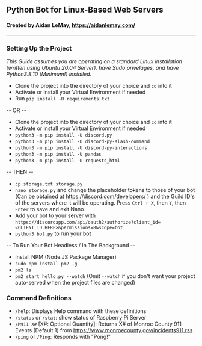 ## Python Bot for Linux-Based Web Servers
#### Created by Aidan LeMay, https://aidanlemay.com/

***

### Setting Up the Project
*This Guide assumes you are operating on a standard Linux installation (written using Ubuntu 20.04 Server), have Sudo privelages, and have Python3.8.10 (Minimum!) installed.*

* Clone the project into the directory of your choice and `cd` into it
* Activate or install your Virtual Environment if needed
* Run `pip install -R requirements.txt`

-- OR --

* Clone the project into the directory of your choice and `cd` into it
* Activate or install your Virtual Environment if needed
* `python3 -m pip install -U discord.py`
* `python3 -m pip install -U discord-py-slash-command`
* `python3 -m pip install -U discord-py-interactions`
* `python3 -m pip install -U pandas`
* `python3 -m pip install -U requests_html`

-- THEN --

* `cp storage.txt storage.py`
* `nano storage.py` and change the placeholder tokens to those of your bot (Can be obtained at https://discord.com/developers/ ) and the Guild ID's of the servers where it will be operating. Press `Ctrl + X`, then `Y`, then `Enter` to save and exit Nano
* Add your bot to your server with `https://discordapp.com/api/oauth2/authorize?client_id=<CLIENT_ID_HERE>&permissions=8&scope=bot`
* `python3 bot.py` to run your bot

-- To Run Your Bot Headless / In The Background --

* Install NPM (Node.JS Package Manager)
* `sudo npm install pm2 -g`
* `pm2 ls`
* `pm2 start hello.py --watch` (Omit `--watch` if you don't want your project auto-served when the project files are changed)

### Command Definitions
* `/help`: Displays Help command with these definitions
* `/status` or `/stat`: show status of Raspberry Pi Server
* `/M911 X#` [X#: Optional Quantity]: Returns X# of Monroe County 911 Events (Default 1) from https://www.monroecounty.gov/incidents911.rss
* `/ping` or `/Ping`: Responds with "Pong!"